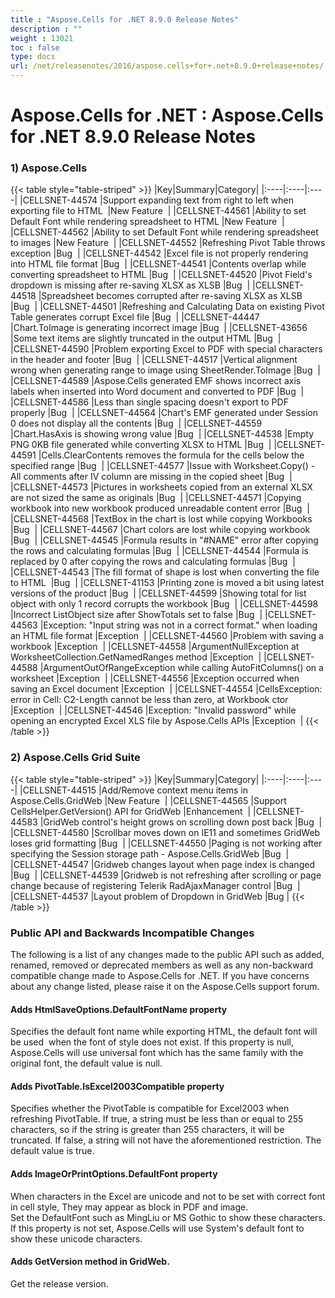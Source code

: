 ```yaml
---
title : "Aspose.Cells for .NET 8.9.0 Release Notes" 
description : "" 
weight : 13021 
toc : false
type: docs
url: /net/releasenotes/2016/aspose.cells+for+.net+8.9.0+release+notes/
---
```


# Aspose.Cells for .NET : Aspose.Cells for .NET 8.9.0 Release Notes


### 1) Aspose.Cells

{{< table style="table-striped" >}}
|Key|Summary|Category|
|:----|:----|:----|
|CELLSNET-44574  |Support expanding text from right to left when exporting file to HTML   |New Feature   |
|CELLSNET-44561  |Ability to set Default Font while rendering spreadsheet to HTML  |New Feature   |
|CELLSNET-44562  |Ability to set Default Font while rendering spreadsheet to images  |New Feature   |
|CELLSNET-44552  |Refreshing Pivot Table throws exception  |Bug   |
|CELLSNET-44542  |Excel file is not properly rendering into HTML file format  |Bug   |
|CELLSNET-44541  |Contents overlap while converting spreadsheet to HTML  |Bug   |
|CELLSNET-44520  |Pivot Field's dropdown is missing after re-saving XLSX as XLSB  |Bug   |
|CELLSNET-44518  |Spreadsheet becomes corrupted after re-saving XLSX as XLSB  |Bug   |
|CELLSNET-44501  |Refreshing and Calculating Data on existing Pivot Table generates corrupt Excel file  |Bug   |
|CELLSNET-44447  |Chart.ToImage is generating incorrect image  |Bug   |
|CELLSNET-43656  |Some text items are slightly truncated in the output HTML  |Bug   |
|CELLSNET-44590  |Problem exporting Excel to PDF with special characters in the header and footer  |Bug   |
|CELLSNET-44517  |Vertical alignment wrong when generating range to image using SheetRender.ToImage  |Bug   |
|CELLSNET-44589  |Aspose.Cells generated EMF shows incorrect axis labels when inserted into Word document and converted to PDF  |Bug   |
|CELLSNET-44586  |Less than single spacing doesn't export to PDF properly  |Bug   |
|CELLSNET-44564  |Chart's EMF generated under Session 0 does not display all the contents  |Bug   |
|CELLSNET-44559  |Chart.HasAxis is showing wrong value  |Bug   |
|CELLSNET-44538  |Empty PNG 0KB file generated while converting XLSX to HTML  |Bug   |
|CELLSNET-44591  |Cells.ClearContents removes the formula for the cells below the specified range  |Bug   |
|CELLSNET-44577  |Issue with Worksheet.Copy() - All comments after IV column are missing in the copied sheet  |Bug   |
|CELLSNET-44573  |Pictures in worksheets copied from an external XLSX are not sized the same as originals  |Bug   |
|CELLSNET-44571  |Copying workbook into new workbook produced unreadable content error  |Bug   |
|CELLSNET-44568  |TextBox in the chart is lost while copying Workbooks  |Bug   |
|CELLSNET-44567  |Chart colors are lost while copying workbook  |Bug   |
|CELLSNET-44545  |Formula results in "#NAME" error after copying the rows and calculating formulas  |Bug   |
|CELLSNET-44544  |Formula is replaced by 0 after copying the rows and calculating formulas  |Bug   |
|CELLSNET-44543  |The fill format of shape is lost when converting the file to HTML   |Bug   |
|CELLSNET-41153  |Printing zone is moved a bit using latest versions of the product  |Bug   |
|CELLSNET-44599  |Showing total for list object with only 1 record corrupts the workbook  |Bug   |
|CELLSNET-44598  |Incorrect ListObject size after ShowTotals set to false  |Bug   |
|CELLSNET-44563  |Exception: "Input string was not in a correct format." when loading an HTML file format  |Exception   |
|CELLSNET-44560  |Problem with saving a workbook  |Exception   |
|CELLSNET-44558  |ArgumentNullException at WorksheetCollection.GetNamedRanges method  |Exception   |
|CELLSNET-44588  |ArgumentOutOfRangeException while calling AutoFitColumns() on a worksheet  |Exception   |
|CELLSNET-44556  |Exception occurred when saving an Excel document  |Exception   |
|CELLSNET-44554  |CellsException: error in Cell: C2-Length cannot be less than zero, at Workbook ctor  |Exception   |
|CELLSNET-44546  |Exception: "Invalid password" while opening an encrypted Excel XLS file by Aspose.Cells APIs  |Exception   |
{{< /table >}}

### 2) Aspose.Cells Grid Suite

{{< table style="table-striped" >}}
|Key|Summary|Category|
|:----|:----|:----|
|CELLSNET-44515  |Add/Remove context menu items in Aspose.Cells.GridWeb  |New Feature   |
|CELLSNET-44565  |Support CellsHelper.GetVersion() API for GridWeb  |Enhancement   |
|CELLSNET-44583  |GridWeb control's height grows on scrolling down post back  |Bug   |
|CELLSNET-44580  |Scrollbar moves down on IE11 and sometimes GridWeb loses grid formatting  |Bug   |
|CELLSNET-44550  |Paging is not working after specifying the Session storage path - Aspose.Cells.GridWeb  |Bug   |
|CELLSNET-44547  |Gridweb changes layout when page index is changed  |Bug   |
|CELLSNET-44539  |Gridweb is not refreshing after scrolling or page change because of registering Telerik RadAjaxManager control  |Bug   |
|CELLSNET-44537  |Layout problem of Dropdown in GridWeb  |Bug  |
{{< /table >}}

### Public API and Backwards Incompatible Changes

The following is a list of any changes made to the public API such as added, renamed, removed or deprecated members as well as any non-backward compatible change made to Aspose.Cells for .NET. If you have concerns about any change listed, please raise it on the Aspose.Cells support forum.

#### Adds HtmlSaveOptions.DefaultFontName property

Specifies the default font name while exporting HTML, the default font will be used  when the font of style does not exist. If this property is null, Aspose.Cells will use universal font which has the same family with the original font, the default value is null.

#### Adds PivotTable.IsExcel2003Compatible property

Specifies whether the PivotTable is compatible for Excel2003 when refreshing PivotTable. If true, a string must be less than or equal to 255 characters, so if the string is greater than 255 characters, it will be truncated. If false, a string will not have the aforementioned restriction. The default value is true.

#### Adds ImageOrPrintOptions.DefaultFont property

When characters in the Excel are unicode and not to be set with correct font in cell style, They may appear as block in PDF and image.  
Set the DefaultFont such as MingLiu or MS Gothic to show these characters. If this property is not set, Aspose.Cells will use System's default font to show these unicode characters.

#### Adds GetVersion method in GridWeb.

Get the release version.


